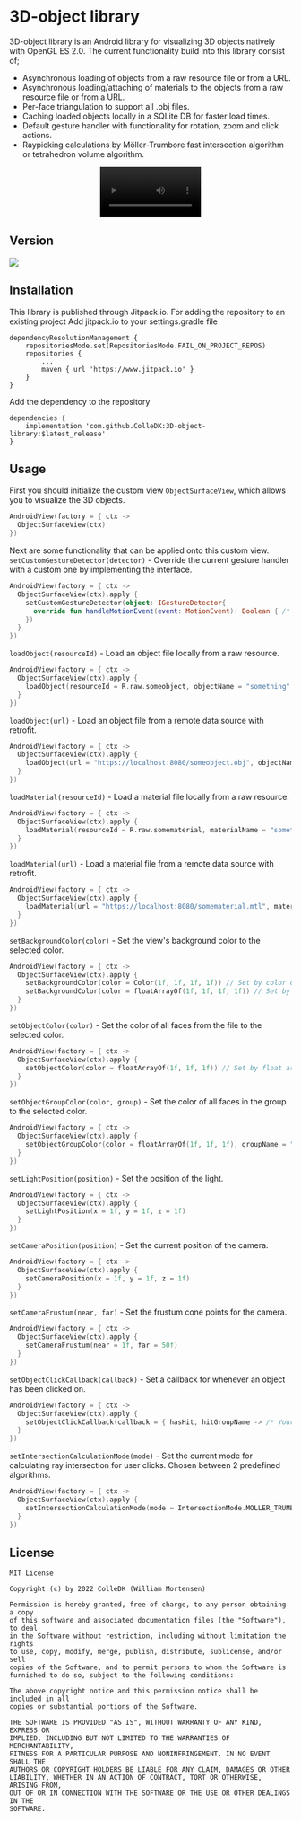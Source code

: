 # 3D-object library #
3D-object library is an Android library for visualizing 3D objects natively with OpenGL ES 2.0. The current functionality build into this library consist of;
* Asynchronous loading of objects from a raw resource file or from a URL.
* Asynchronous loading/attaching of materials to the objects from a raw resource file or from a URL.
* Per-face triangulation to support all .obj files.
* Caching loaded objects locally in a SQLite DB for faster load times.
* Default gesture handler with functionality for rotation, zoom and click actions.
* Raypicking calculations by Möller-Trumbore fast intersection algorithm or tetrahedron volume algorithm.

<!--
<div align="center">
    <img src="https://user-images.githubusercontent.com/55872600/199725283-17e7aa4f-1853-49bc-afa3-ea5d218addc9.png" alt="visualizing objects" width=300></img>
</div>
-->
<div align="center">
    <video src="https://user-images.githubusercontent.com/55872600/199725259-f3188aee-c10b-4da8-a28e-2da716003620.mov" width=180></video>
</div>
    
## Version
[![](https://jitpack.io/v/ColleDK/3D-object-library.svg)](https://jitpack.io/#ColleDK/3D-object-library)
    
## Installation
This library is published through Jitpack.io. For adding the repository to an existing project
Add jitpack.io to your settings.gradle file
```
dependencyResolutionManagement {
    repositoriesMode.set(RepositoriesMode.FAIL_ON_PROJECT_REPOS)
    repositories {
        ...
        maven { url 'https://www.jitpack.io' }
    }
}
```
Add the dependency to the repository
```
dependencies {
    implementation 'com.github.ColleDK:3D-object-library:$latest_release'
}
```

## Usage
First you should initialize the custom view `ObjectSurfaceView`, which allows you to visualize the 3D objects.
```kotlin
AndroidView(factory = { ctx -> 
  ObjectSurfaceView(ctx) 
})
```
Next are some functionality that can be applied onto this custom view.
`setCustomGestureDetector(detector)` - Override the current gesture handler with a custom one by implementing the interface.
```kotlin
AndroidView(factory = { ctx ->
  ObjectSurfaceView(ctx).apply {
    setCustomGestureDetector(object: IGestureDetector{
      override fun handleMotionEvent(event: MotionEvent): Boolean { /* Your logic here */ }
    })
  }
})
```
`loadObject(resourceId)` - Load an object file locally from a raw resource.
```kotlin
AndroidView(factory = { ctx ->
  ObjectSurfaceView(ctx).apply {
    loadObject(resourceId = R.raw.someobject, objectName = "something" /* For storing the object in the database */ )
  }
})
```
`loadObject(url)` - Load an object file from a remote data source with retrofit.
```kotlin
AndroidView(factory = { ctx ->
  ObjectSurfaceView(ctx).apply {
    loadObject(url = "https://localhost:8080/someobject.obj", objectName = "something" /* For storing the object in the database */ )
  }
})
```
`loadMaterial(resourceId)` - Load a material file locally from a raw resource.
```kotlin
AndroidView(factory = { ctx ->
  ObjectSurfaceView(ctx).apply {
    loadMaterial(resourceId = R.raw.somematerial, materialName = "something" /* For storing the materials in the database */)
  }
})
```
`loadMaterial(url)` - Load a material file from a remote data source with retrofit.
```kotlin
AndroidView(factory = { ctx ->
  ObjectSurfaceView(ctx).apply {
    loadMaterial(url = "https://localhost:8080/somematerial.mtl", materialName = "something" /* For storing the materials in the database */)
  }
})
```
`setBackgroundColor(color)` - Set the view's background color to the selected color.
```kotlin
AndroidView(factory = { ctx ->
  ObjectSurfaceView(ctx).apply {
    setBackgroundColor(color = Color(1f, 1f, 1f, 1f)) // Set by color object
    setBackgroundColor(color = floatArrayOf(1f, 1f, 1f, 1f)) // Set by float array
  }
})
```
`setObjectColor(color)` - Set the color of all faces from the file to the selected color.
```kotlin
AndroidView(factory = { ctx ->
  ObjectSurfaceView(ctx).apply {
    setObjectColor(color = floatArrayOf(1f, 1f, 1f)) // Set by float array
  }
})
```
`setObjectGroupColor(color, group)` - Set the color of all faces in the group to the selected color.
```kotlin
AndroidView(factory = { ctx ->
  ObjectSurfaceView(ctx).apply {
    setObjectGroupColor(color = floatArrayOf(1f, 1f, 1f), groupName = "somegroup") // Set by float array
  }
})
```
`setLightPosition(position)` - Set the position of the light.
```kotlin
AndroidView(factory = { ctx ->
  ObjectSurfaceView(ctx).apply {
    setLightPosition(x = 1f, y = 1f, z = 1f)
  }
})
```
`setCameraPosition(position)` - Set the current position of the camera.
```kotlin
AndroidView(factory = { ctx ->
  ObjectSurfaceView(ctx).apply {
    setCameraPosition(x = 1f, y = 1f, z = 1f)
  }
})
```
`setCameraFrustum(near, far)` - Set the frustum cone points for the camera.
```kotlin
AndroidView(factory = { ctx ->
  ObjectSurfaceView(ctx).apply {
    setCameraFrustum(near = 1f, far = 50f)
  }
})
```
`setObjectClickCallback(callback)` - Set a callback for whenever an object has been clicked on.
```kotlin
AndroidView(factory = { ctx ->
  ObjectSurfaceView(ctx).apply {
    setObjectClickCallback(callback = { hasHit, hitGroupName -> /* Your logic here */ })
  }
})
```
`setIntersectionCalculationMode(mode)` - Set the current mode for calculating ray intersection for user clicks. Chosen between 2 predefined algorithms.
```kotlin
AndroidView(factory = { ctx ->
  ObjectSurfaceView(ctx).apply {
    setIntersectionCalculationMode(mode = IntersectionMode.MOLLER_TRUMBORE)
  }
})
```

## License
```
MIT License

Copyright (c) by 2022 ColleDK (William Mortensen)

Permission is hereby granted, free of charge, to any person obtaining a copy
of this software and associated documentation files (the "Software"), to deal
in the Software without restriction, including without limitation the rights
to use, copy, modify, merge, publish, distribute, sublicense, and/or sell
copies of the Software, and to permit persons to whom the Software is
furnished to do so, subject to the following conditions:

The above copyright notice and this permission notice shall be included in all
copies or substantial portions of the Software.

THE SOFTWARE IS PROVIDED "AS IS", WITHOUT WARRANTY OF ANY KIND, EXPRESS OR
IMPLIED, INCLUDING BUT NOT LIMITED TO THE WARRANTIES OF MERCHANTABILITY,
FITNESS FOR A PARTICULAR PURPOSE AND NONINFRINGEMENT. IN NO EVENT SHALL THE
AUTHORS OR COPYRIGHT HOLDERS BE LIABLE FOR ANY CLAIM, DAMAGES OR OTHER
LIABILITY, WHETHER IN AN ACTION OF CONTRACT, TORT OR OTHERWISE, ARISING FROM,
OUT OF OR IN CONNECTION WITH THE SOFTWARE OR THE USE OR OTHER DEALINGS IN THE
SOFTWARE.
```
